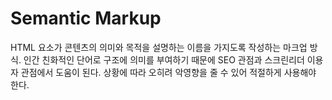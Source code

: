 # Semantic Markup

HTML 요소가 콘텐츠의 의미와 목적을 설명하는 이름을 가지도록 작성하는 마크업 방식. 인간 친화적인 단어로 구조에 의미를 부여하기 때문에 SEO 관점과 스크린리더 이용자 관점에서 도움이 된다. 상황에 따라 오히려 악영향을 줄 수 있어 적절하게 사용해야 한다.

